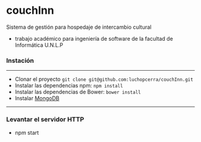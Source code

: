 # couchInn
Sistema de gestión para hospedaje de intercambio cultural 

- trabajo académico para ingeniería de software de la facultad de Informática U.N.L.P

### Instación
---------------------------------

- Clonar el proyecto `git clone git@github.com:luchopcerra/couchInn.git` 
- Instalar las dependencias npm: `npm install`
- Instalar las dependencias de Bower: `bower install` 
- Instalar [MongoDB](https://www.mongodb.com/download-center)
-------------------------------
### Levantar el servidor HTTP
- npm start
